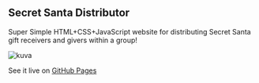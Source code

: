 ## Secret Santa Distributor
Super Simple HTML+CSS+JavaScript website for distributing Secret Santa gift receivers and givers within a group!

![kuva](https://github.com/user-attachments/assets/678426e2-3f9f-4945-beb2-19f9cabf9e96)

See it live on [GitHub Pages](https://santten.github.io/secret-santa-distributor/)
